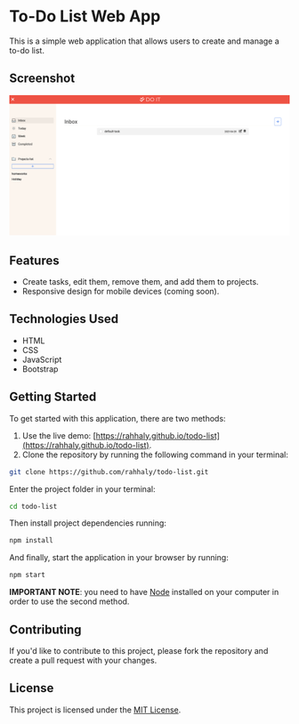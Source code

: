 # To-Do List Web App

This is a simple web application that allows users to create and manage a to-do list.

## Screenshot

![todo list screenshot](./src/assets/screenshot.png)

## Features

- Create tasks, edit them, remove them, and add them to projects.
- Responsive design for mobile devices (coming soon).

## Technologies Used

- HTML
- CSS
- JavaScript
- Bootstrap

## Getting Started

To get started with this application, there are two methods:

1. Use the live demo: [https://rahhaly.github.io/todo-list](https://rahhaly.github.io/todo-list).
2. Clone the repository by running the following command in your terminal:

```bash
git clone https://github.com/rahhaly/todo-list.git
```

Enter the project folder in your terminal:

```bash
cd todo-list
```

Then install project dependencies running:

```bash
npm install
```

And finally, start the application in your browser by running:

```bash
npm start
```

**IMPORTANT NOTE**: you need to have [Node](https://nodejs.org/en/download) installed on your computer in order to use the second method.

## Contributing

If you'd like to contribute to this project, please fork the repository and create a pull request with your changes.

## License

This project is licensed under the [MIT License](https://opensource.org/licenses/MIT).

